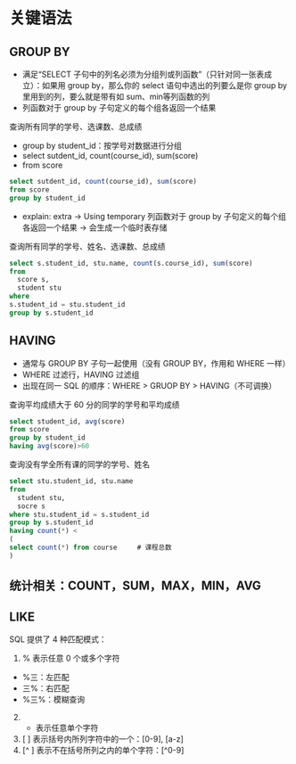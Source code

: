 # 关键语法

## GROUP BY
- 满足“SELECT 子句中的列名必须为分组列或列函数”（只针对同一张表成立）：如果用 group by，那么你的 select 语句中选出的列要么是你 group by 里用到的列，要么就是带有如 sum、min等列函数的列
- 列函数对于 group by 子句定义的每个组各返回一个结果

查询所有同学的学号、选课数、总成绩
- group by student_id：按学号对数据进行分组
- select sutdent_id, count(course_id), sum(score)
- from score 
```sql
select sutdent_id, count(course_id), sum(score)
from score 
group by student_id
```
- explain: extra -> Using temporary
列函数对于 group by 子句定义的每个组各返回一个结果 -> 会生成一个临时表存储

查询所有同学的学号、姓名、选课数、总成绩
```sql
select s.student_id, stu.name, count(s.course_id), sum(score)
from 
  score s,
  student stu
where
s.student_id = stu.student_id
group by s.student_id
```

## HAVING
- 通常与 GROUP BY 子句一起使用（没有 GROUP BY，作用和 WHERE 一样）
- WHERE 过滤行，HAVING 过滤组
- 出现在同一 SQL 的顺序：WHERE > GRUOP BY > HAVING（不可调换）

查询平均成绩大于 60 分的同学的学号和平均成绩
```sql
select student_id, avg(score)
from score
group by student_id
having avg(score)>60
```

查询没有学全所有课的同学的学号、姓名
```sql
select stu.student_id, stu.name 
from 
  student stu,
  socre s
where stu.student_id = s.student_id
group by s.student_id
having count(*) < 
(
select count(*) from course     # 课程总数
)
```

## 统计相关：COUNT，SUM，MAX，MIN，AVG

## LIKE

SQL 提供了 4 种匹配模式：
1. % 表示任意 0 个或多个字符
  - %三：左匹配
  - 三%：右匹配
  - %三%：模糊查询
2. - 表示任意单个字符
3. [ ] 表示括号内所列字符中的一个：[0-9], [a-z]
4. [^ ] 表示不在括号所列之内的单个字符：[^0-9]















